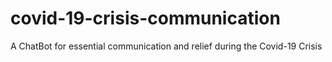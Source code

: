# covid-19-crisis-communication
A ChatBot for essential communication and relief during the Covid-19 Crisis
